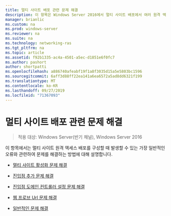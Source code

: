 ```yaml
---
title: 멀티 사이트 배포 관련 문제 해결
description: 이 항목은 Windows Server 2016에서 멀티 사이트 배포에서 여러 원격 액세스 서버 배포 가이드의 일부입니다.
manager: brianlic
ms.custom: na
ms.prod: windows-server
ms.reviewer: na
ms.suite: na
ms.technology: networking-ras
ms.tgt_pltfrm: na
ms.topic: article
ms.assetid: f92b1335-ac4a-4501-a5ec-d1851e6f0fc7
ms.author: pashort
author: shortpatti
ms.openlocfilehash: a886740afeabf19f1a8f3035d15a5e5803bc1596
ms.sourcegitcommit: 6aff3d88ff22ea141a6ea6572a5ad8dd6321f199
ms.translationtype: MT
ms.contentlocale: ko-KR
ms.lasthandoff: 09/27/2019
ms.locfileid: "71367093"
---
```

# <a name="troubleshoot-a-multisite-deployment"></a>멀티 사이트 배포 관련 문제 해결

>적용 대상: Windows Server(반기 채널), Windows Server 2016

이 항목에서는 멀티 사이트 원격 액세스 배포를 구성할 때 발생할 수 있는 가장 일반적인 오류와 관련하여 문제를 해결하는 방법에 대해 설명합니다.   
  
-   [멀티 사이트 활성화 문제 해결](Troubleshooting-Enabling-Multisite.md)  
  
-   [진입점 추가 문제 해결](Troubleshooting-Adding-Entry-Points.md)  
  
-   [진입점 도메인 컨트롤러 설정 문제 해결](Troubleshooting-Setting-the-Entry-Point-Domain-Controller.md)  
  
-   [웹 프로브 Url 문제 해결](Troubleshooting-Web-Probe-URLs.md)  
  
-   [일반적인 문제 해결](Troubleshooting-General-Issues.md)  
  


